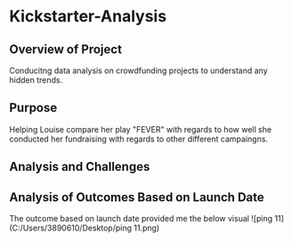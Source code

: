 # Kickstarter-Analysis
## Overview of Project
Conducitng data analysis on crowdfunding projects to understand any hidden trends.
## Purpose
Helping Louise compare her play "FEVER" with regards to how well she conducted her fundraising with regards to other different campaingns.
## Analysis and Challenges
## Analysis of Outcomes Based on Launch Date
The outcome based on launch date provided me the below visual 
![ping 11](C:/Users/3890610/Desktop/ping 11.png)
